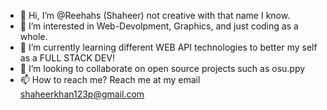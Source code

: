 - 👋 Hi, I’m @Reehahs (Shaheer) not creative with that name I know. 
- 👀 I’m interested in Web-Devolpment, Graphics, and just coding as a whole.
- 🌱 I’m currently learning different WEB API technologies to better my self as a FULL STACK DEV!  
- 💞️ I’m looking to collaborate on open source projects such as osu.ppy 
- 📫 How to reach me? Reach me at my email shaheerkhan123p@gmail.com

<!---
Reehahs/Reehahs is a ✨ special ✨ repository because its `README.md` (this file) appears on your GitHub profile.
You can click the Preview link to take a look at your changes.
--->
